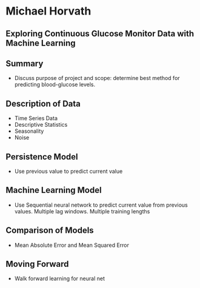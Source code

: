 Michael Horvath 
======================
Exploring Continuous Glucose Monitor Data with Machine Learning
--------------


Summary
---------

*   Discuss purpose of project and scope: determine best method for predicting blood-glucose levels.


Description of Data
---------------

*   Time Series Data
*   Descriptive Statistics
*   Seasonality
*   Noise

Persistence Model
---------

*   Use previous value to predict current value

Machine Learning Model
------

*   Use Sequential neural network to predict current value from previous values. Multiple lag windows. Multiple training lengths

Comparison of Models
------

*   Mean Absolute Error and Mean Squared Error

Moving Forward
------

*   Walk forward learning for neural net
